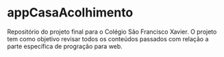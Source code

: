 # appCasaAcolhimento
Repositório do projeto final para o Colégio São Francisco Xavier. O projeto tem como objetivo revisar todos os conteúdos passados com relação a parte específica de progração para web.

